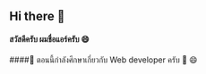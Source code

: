 ## Hi there 👋
#### สวัสดีครับ ผมชื่อแอร์ครับ 😄
####🔭 ตอนนี้กำลังศึกษาเกี่ยวกับ Web developer ครับ
🌱 😄

<!--
**airman00002/airman00002** is a ✨ _special_ ✨ repository because its `README.md` (this file) appears on your GitHub profile.

Here are some ideas to get you started:

- 🔭 I’m currently working on ...
- 🌱 I’m currently learning ...
- 👯 I’m looking to collaborate on ...
- 🤔 I’m looking for help with ...
- 💬 Ask me about ...
- 📫 How to reach me: ...
- 😄 Pronouns: ...
- ⚡ Fun fact: ...
-->
